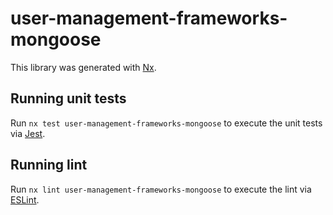 # user-management-frameworks-mongoose

This library was generated with [Nx](https://nx.dev).

## Running unit tests

Run `nx test user-management-frameworks-mongoose` to execute the unit tests via [Jest](https://jestjs.io).

## Running lint

Run `nx lint user-management-frameworks-mongoose` to execute the lint via [ESLint](https://eslint.org/).
